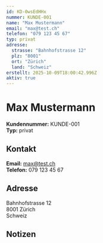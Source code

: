 ```yaml
---
id: KD-0wsEdHHx
nummer: KUNDE-001
name: "Max Mustermann"
email: "max@test.ch"
telefon: "079 123 45 67"
typ: privat
adresse:
  strasse: "Bahnhofstrasse 12"
  plz: "8001"
  ort: "Zürich"
  land: "Schweiz"
erstellt: 2025-10-09T18:00:42.996Z
aktiv: true
---
```


# Max Mustermann

**Kundennummer:** KUNDE-001  
**Typ:** privat

## Kontakt

**Email:** max@test.ch  
**Telefon:** 079 123 45 67

## Adresse

Bahnhofstrasse 12  
8001 Zürich  
Schweiz

## Notizen


